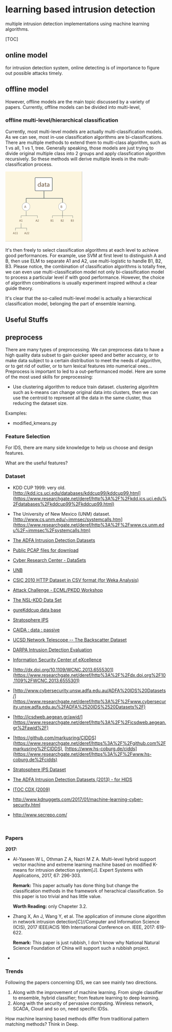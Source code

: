 # learning based intrusion detection
multiple intrusion detection implementations using machine learning algorithms.

[TOC]

## online model

for intrusion detection system, online detecting is of importance to figure out possible attacks timely.



## offline model

However, offline models are the main topic discussed by a variety of papers. Currently, offline models can be divided into multi-level, 



### offline multi-level/hierarchical classification

Currently, most multi-level models are actually multi-classification models. As we can see, most in-use classification algorithms are bi-classifications. There are multiple methods to extend them to multi-class algorithm, such as 1 vs all, 1 vs 1, tree. Generally speaking, those models are just trying to divide original multiple class into 2 groups and apply classfication algorithm recursively. So these methods will derive multiple levels in the multi-classification process. 

![multi-level example](README/multi_level.png)

It's then freely to select classification algorithms at each level to achieve good performances. For example, use SVM at first level to distinguish A and B, then use ELM to separate A1 and A2, use multi-logistic to handle B1, B2, B3. Please notice, the combination of classification algorithms is totally free, we can even use  multi-classification model not only bi-classification model to process a particular level if with good performance. However, the choice of algorithm combinations is usually experiment inspired without a clear guide theory. 

It's clear that the so-called multi-level model is actually a hierarchical classification model, belonging the part of ensemble learning.



## Useful Stuffs

## preprocess

There are many types of preprocessing. We can preprocess data to have a high quality data subset to gain quicker speed and better accuarcy, or to make data subject to a certain distribution to meet the needs of algorithm, or to get rid of outlier, or to turn lexical features into numerical ones... Preprocess is important to led to a out-performanced model. Here are some of the most used skills for preprocessing:

+ Use clustering algorithm to reduce train dataset. clustering algorihtm such as k-means can change original data into clusters, then we can use the centroid to represent all the data in the same cluster, thus reducing the dataset size.

Examples:

+ modified_kmeans.py



### Feature Selection

For IDS, there are many side knowledge to help us choose and design features.

What are the useful features?





### Dataset

+ KDD CUP 1999: very old. [http://kdd.ics.uci.edu/databases/kddcup99/kddcup99.html](https://www.researchgate.net/deref/http%3A%2F%2Fkdd.ics.uci.edu%2Fdatabases%2Fkddcup99%2Fkddcup99.html)

+ The University of New Mexico (UNM) dataset. [http://www.cs.unm.edu/~immsec/systemcalls.htm](https://www.researchgate.net/deref/http%3A%2F%2Fwww.cs.unm.edu%2F~immsec%2Fsystemcalls.htm)

+ [The ADFA Intrusion Detection Datasets](http://www.cybersecurity.unsw.adfa.edu.au/ADFA%20IDS%20Datasets/)

+ [Public PCAP files for download](http://www.netresec.com/?page=PcapFiles)

+ [Cyber Research Center - DataSets](http://www.westpoint.edu/crc/SitePages/DataSets.aspx)

+ [UNB](http://www.unb.ca/research/iscx/dataset/index.html)

+ [CSIC 2010 HTTP Dataset in CSV format (for Weka Analysis)](http://bit.ly/csic-2010-http-dataset-csv)

+ [Attack Challenge - ECML/PKDD Workshop](http://www2.lirmm.fr/pkdd2007-challenge/#dataset)

+ [The NSL-KDD Data Set](http://nsl.cs.unb.ca/NSL-KDD/)

+ [gureKddcup data base](http://www.sc.ehu.es/acwaldap/gureKddcup/gureKddcup_index.htm)

+ [Stratosphere IPS](https://stratosphereips.org/category/dataset.html)

+ [CAIDA : data : passive](https://www.caida.org/data/passive/ddos-20070804_dataset.xml)

+ [UCSD Network Telescope -- The Backscatter Dataset](https://www.caida.org/data/passive/backscatter_dataset.xml)

+ [DARPA Intrusion Detection Evaluation](http://www.ll.mit.edu/mission/communications/cyber/CSTcorpora/ideval/data/2000data.html)

+ [Information Security Center of eXcellence](http://iscx.ca/datasets)

+ [http://dx.doi.org/10.1109/WCNC.2013.6555301](https://www.researchgate.net/deref/http%3A%2F%2Fdx.doi.org%2F10.1109%2FWCNC.2013.6555301)

+ [http://www.cybersecurity.unsw.adfa.edu.au/ADFA%20IDS%20Datasets/](https://www.researchgate.net/deref/http%3A%2F%2Fwww.cybersecurity.unsw.adfa.edu.au%2FADFA%2520IDS%2520Datasets%2F)

+ [http://icsdweb.aegean.gr/awid/](https://www.researchgate.net/deref/http%3A%2F%2Ficsdweb.aegean.gr%2Fawid%2F)

+ [https://github.com/markusring/CIDDS](https://www.researchgate.net/deref/https%3A%2F%2Fgithub.com%2Fmarkusring%2FCIDDS), [https://www.hs-coburg.de/cidds](https://www.researchgate.net/deref/https%3A%2F%2Fwww.hs-coburg.de%2Fcidds)

+ [Stratosphere IPS Dataset](https://stratosphereips.org/category/dataset.html)

+ [The ADFA Intrusion Detection Datasets (2013) - for HIDS](http://www.cybersecurity.unsw.adfa.edu.au/ADFA%20IDS%20Datasets/)

+ [ITOC CDX (2009)](http://www.westpoint.edu/crc/SitePages/DataSets.aspx)

+ <http://www.kdnuggets.com/2017/01/machine-learning-cyber-security.html>

+ http://www.secrepo.com/

  ​

### Papers

**2017:**

+ Al-Yaseen W L, Othman Z A, Nazri M Z A. Multi-level hybrid support vector machine and extreme learning machine based on modified K-means for intrusion detection system[J]. Expert Systems with Applications, 2017, 67: 296-303.

  **Remark:** This paper actually has done thing but change the classification methods in the framework of herachical classification. So this paper is too trivial and has little value. 

  **Worth Reading:** only Chapeter 3.2.

+ Zhang X, An J, Wang Y, et al. The application of immune clone algorithm in network intrusion detection[C]//Computer and Information Science (ICIS), 2017 IEEE/ACIS 16th International Conference on. IEEE, 2017: 619-622.

  **Remark:** This paper is just rubbish, I don't know why National Natural Science Foundation of China will support such a rubbish project.

+ ​





### Trends

Following the papers concerning IDS, we can see mainly two directions.

1.  Along with the improvement of machine learning. From single classifier to ensemble, hybrid classifier; from feature learning to deep learning.
2.  Along with the security of pervasive computing. Wireless network, SCADA, Cloud and so on, need specific IDSs.

How machine learning based methods differ from traditional pattern matching methods? Think in Deep.

